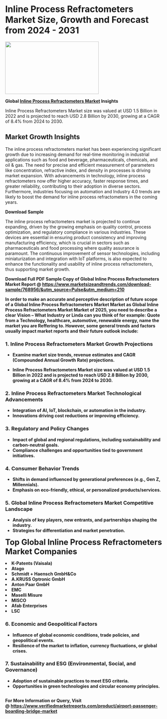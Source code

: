 <H1>Inline Process Refractometers Market Size, Growth and Forecast from 2024 - 2031</H1><img class="aligncenter size-medium wp-image-584254" src="https://thirdeyenews.in/wp-content/uploads/2024/09/Global-Market-Research-300x168.jpeg" alt="" width="300" height="168" /><p><strong>Global&nbsp;<a href="https://www.marketsizeandtrends.com/download-sample/768956/&amp;utm_source=Pulse&amp;utm_medium=210">Inline Process Refractometers Market</a> Insights</strong></p><p>Inline Process Refractometers Market size was valued at USD 1.5 Billion in 2022 and is projected to reach USD 2.8 Billion by 2030, growing at a CAGR of 8.4% from 2024 to 2030.</p><p><h2>Market Growth Insights</h2> <p>The inline process refractometers market has been experiencing significant growth due to increasing demand for real-time monitoring in industrial applications such as food and beverage, pharmaceuticals, chemicals, and oil & gas. The need for precise and efficient measurement of parameters like concentration, refractive index, and density in processes is driving market expansion. With advancements in technology, inline process refractometers now offer higher accuracy, faster response times, and greater reliability, contributing to their adoption in diverse sectors. Furthermore, industries focusing on automation and Industry 4.0 trends are likely to boost the demand for inline process refractometers in the coming years.</p> <p><strong>Download Sample</strong></p> <p>The inline process refractometers market is projected to continue expanding, driven by the growing emphasis on quality control, process optimization, and regulatory compliance in various industries. These devices are essential in ensuring product consistency and improving manufacturing efficiency, which is crucial in sectors such as pharmaceuticals and food processing where quality assurance is paramount. The continuous improvement of sensor technologies, including miniaturization and integration with IoT platforms, is also expected to enhance the functionality and usability of inline process refractometers, thus supporting market growth.</p> <p><strong></p><p><span class=""><strong>Download Full PDF Sample Copy of Global Inline Process Refractometers Market Report</strong> @ <a href="https://www.marketsizeandtrends.com/download-sample/768956/&amp;utm_source=Pulse&amp;utm_medium=210" target="_blank">https://www.marketsizeandtrends.com/download-sample/768956/&amp;utm_source=Pulse&amp;utm_medium=210</a></span></p><p>In order to make an accurate and perceptive description of future scope of a Global&nbsp;Inline Process Refractometers Market Market as Global&nbsp;Inline Process Refractometers Market Market of 2025, you need to describe a clear Vision &ndash; What Industry or Linda can you think of for example: Quote from a Technology, healthcare, automotive, renewable energy, name the market you are Reffering to. However, some general trends and factors usually impact market reports and their future outlook include:</p><h3>1.&nbsp;<strong>Inline Process Refractometers Market Growth Projections</strong></h3><ul><li>Examine market size trends, revenue estimates and CAGR (Compounded Annual Growth Rate) projections.</li><li><p>Inline Process Refractometers Market size was valued at USD 1.5 Billion in 2022 and is projected to reach USD 2.8 Billion by 2030, growing at a CAGR of 8.4% from 2024 to 2030.</p></li></ul><h3>2.&nbsp;<strong>Inline Process Refractometers Market Technological Advancements</strong></h3><ul><li>Integration of AI, IoT, blockchain, or automation in the industry.</li><li>Innovations driving cost reductions or improving efficiency.</li></ul><h3>3.&nbsp;<strong>Regulatory and Policy Changes</strong></h3><ul><li>Impact of global and regional regulations, including sustainability and carbon-neutral goals.</li><li>Compliance challenges and opportunities tied to government initiatives.</li></ul><h3>4.&nbsp;<strong>Consumer Behavior Trends</strong></h3><ul><li>Shifts in demand influenced by generational preferences (e.g., Gen Z, Millennials).</li><li>Emphasis on eco-friendly, ethical, or personalized products/services.</li></ul><h3>5.&nbsp;<strong>Global Inline Process Refractometers Market Competitive Landscape</strong></h3><ul><li>Analysis of key players, new entrants, and partnerships shaping the industry.</li><li>Strategies for differentiation and market penetration.</li></ul><p data-pm-slice="1 1 []"><span style="color: inherit; font-family: inherit; font-size: 25px;">Top Global Inline Process Refractometers Market Companies</span></p><div class="" data-test-id=""><p><li>K-Patents (Vaisala)</li><li> Atago</li><li> Schmidt + Haensch GmbH&Co</li><li> A.KRUSS Optronic GmbH</li><li> Anton Paar GmbH</li><li> EMC</li><li> Maselli Misure</li><li> MISCO</li><li> Afab Enterprises</li><li> LSC</li></p></div><h3>6.&nbsp;<strong>Economic and Geopolitical Factors</strong></h3><ul><li>Influence of global economic conditions, trade policies, and geopolitical events.</li><li>Resilience of the market to inflation, currency fluctuations, or global crises.</li></ul><h3>7.&nbsp;<strong>Sustainability and ESG (Environmental, Social, and Governance)</strong></h3><ul><li>Adoption of sustainable practices to meet ESG criteria.</li><li>Opportunities in green technologies and circular economy principles.</li></ul><h2><strong style="font-size: 14px;">For More Information or Query, Visit @&nbsp;</strong><a style="background-color: #ffffff; font-size: 14px;" href="https://www.marketsizeandtrends.com/report/inline-process-refractometers-market/" target="_blank">https://www.verifiedmarketreports.com/product/airport-passenger-boarding-bridge-market</a></h2>
